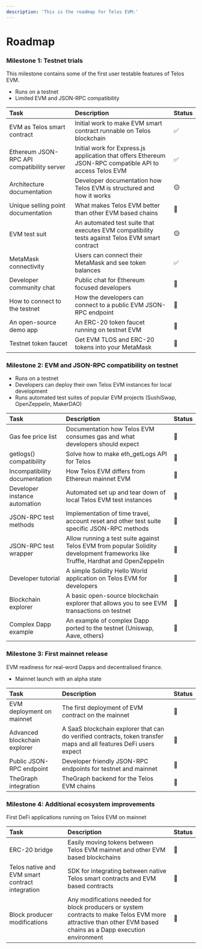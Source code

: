 ```yaml
---
description: 'This is the roadmap for Telos EVM:'
---
```


# Roadmap

### Milestone 1: Testnet trials 

This milestone contains some of the first user testable features of Telos EVM.

* Runs on a testnet
* Limited EVM and JSON-RPC compatibility

<table>
  <thead>
    <tr>
      <th style="text-align:left">Task</th>
      <th style="text-align:left">Description</th>
      <th style="text-align:left">Status</th>
    </tr>
  </thead>
  <tbody>
    <tr>
      <td style="text-align:left">EVM as Telos smart contract</td>
      <td style="text-align:left">Initial work to make EVM smart contract runnable on Telos blockchain</td>
      <td
      style="text-align:left">&#x2705;</td>
    </tr>
    <tr>
      <td style="text-align:left">Ethereum JSON-RPC API compatibility server</td>
      <td style="text-align:left">Initial work for Express.js application that offers Ethereum JSON-RPC
        compatible API to access Telos EVM</td>
      <td style="text-align:left">
        <p>&#x2705;</p>
        <p></p>
      </td>
    </tr>
    <tr>
      <td style="text-align:left">Architecture documentation</td>
      <td style="text-align:left">Developer documentation how Telos EVM is structured and how it works</td>
      <td
      style="text-align:left">&#x1F7E1;</td>
    </tr>
    <tr>
      <td style="text-align:left">Unique selling point documentation</td>
      <td style="text-align:left">What makes Telos EVM better than other EVM based chains</td>
      <td style="text-align:left">&#x1F6D1;</td>
    </tr>
    <tr>
      <td style="text-align:left">EVM test suit</td>
      <td style="text-align:left">An automated test suite that executes EVM compatibility tests against
        Telos EVM smart contract</td>
      <td style="text-align:left">&#x1F7E1;</td>
    </tr>
    <tr>
      <td style="text-align:left">MetaMask connectivity</td>
      <td style="text-align:left">Users can connect their MetaMask and see token balances</td>
      <td style="text-align:left">&#x2705;</td>
    </tr>
    <tr>
      <td style="text-align:left">Developer community chat</td>
      <td style="text-align:left">Public chat for Ethereum focused developers</td>
      <td style="text-align:left">&#x1F6D1;</td>
    </tr>
    <tr>
      <td style="text-align:left">How to connect to the testnet</td>
      <td style="text-align:left">How the developers can connect to a public EVM JSON-RPC endpoint</td>
      <td
      style="text-align:left">&#x1F6D1;</td>
    </tr>
    <tr>
      <td style="text-align:left">An open-source demo app</td>
      <td style="text-align:left">An ERC-20 token faucet running on testnet EVM</td>
      <td style="text-align:left">&#x1F6D1;</td>
    </tr>
    <tr>
      <td style="text-align:left">Testnet token faucet</td>
      <td style="text-align:left">Get EVM TLOS and ERC-20 tokens into your MetaMask</td>
      <td style="text-align:left">&#x1F6D1;</td>
    </tr>
  </tbody>
</table>

### Milestone 2: EVM and JSON-RPC compatibility on testnet

* Runs on a testnet
* Developers can deploy their own Telos EVM instances for local development
* Runs automated test suites of popular EVM projects \(SushiSwap, OpenZeppelin, MakerDAO\)

| Task | Description | Status |
| :--- | :--- | :--- |
| Gas fee price list | Documentation how Telos EVM consumes gas and what developers should expect | 🛑 |
| getlogs\(\) compatibility | Solve how to make eth\_getLogs API for Telos | 🛑 |
| Incompatibility documentation | How Telos EVM differs from Ethereun mainnet EVM | 🛑 |
| Developer instance automation | Automated set up and tear down of local Telos EVM test instances | 🛑 |
| JSON-RPC test methods | Implementation of time travel, account reset and other test suite specific JSON-RPC methods | 🛑 |
| JSON-RPC test wrapper | Allow running a test suite against Telos EVM from popular Solidity development frameworks like Truffle, Hardhat and OpenZeppelin | 🛑 |
| Developer tutorial | A simple Solidity Hello World application on Telos EVM for developers | 🛑 |
| Blockchain explorer | A basic open-source blockchain explorer that allows you to see EVM transactions on testnet | 🛑 |
| Complex Dapp example | An example of complex Dapp ported to the testnet \(Uniswap, Aave, others\) | 🛑 |

### Milestone 3: First mainnet release

EVM readiness for real-word Dapps and decentralised finance.

* Mainnet launch with an alpha state

| Task  | Description | Status |
| :--- | :--- | :--- |
| EVM deployment on mainnet | The first deployment of EVM contract on the mainnet | 🛑 |
| Advanced blockchain explorer | A SaaS blockchain explorer that can do verified contracts, token transfer maps and all features DeFi users expect | 🛑 |
| Public JSON-RPC endpoint | Developer friendly JSON-RPC endpoints for testnet and mainnet | 🛑 |
| TheGraph integration | TheGraph backend for the Telos EVM chains | 🛑 |

### Milestone 4: Additional ecosystem improvements

First DeFi applications running on Telos EVM on mainnet

| Task | Description | Status |
| :--- | :--- | :--- |
| ERC-20 bridge | Easily moving tokens between Telos EVM mainnet and other EVM based  blockchains | 🛑 |
| Telos native and EVM smart contract integration | SDK for integrating between native Telos smart contracts and EVM based contracts | 🛑 |
| Block producer modifications | Any modifications needed for block producers or system contracts to make Telos EVM more attractive than other EVM based chains as a Dapp execution environment | 🛑 |



